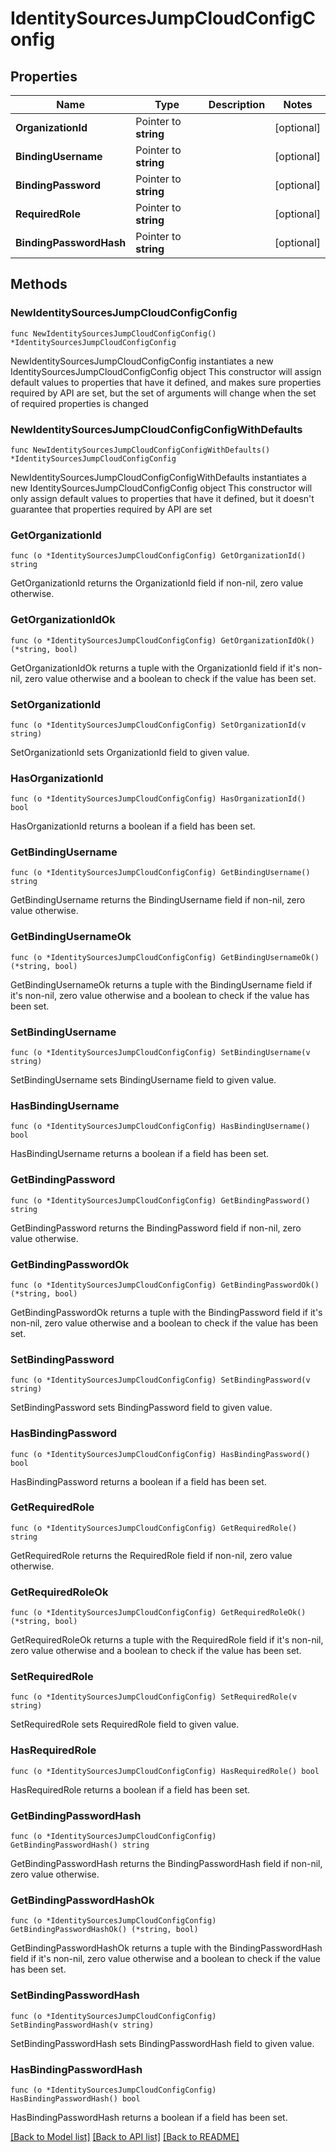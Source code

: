 # IdentitySourcesJumpCloudConfigConfig

## Properties

Name | Type | Description | Notes
------------ | ------------- | ------------- | -------------
**OrganizationId** | Pointer to **string** |  | [optional] 
**BindingUsername** | Pointer to **string** |  | [optional] 
**BindingPassword** | Pointer to **string** |  | [optional] 
**RequiredRole** | Pointer to **string** |  | [optional] 
**BindingPasswordHash** | Pointer to **string** |  | [optional] 

## Methods

### NewIdentitySourcesJumpCloudConfigConfig

`func NewIdentitySourcesJumpCloudConfigConfig() *IdentitySourcesJumpCloudConfigConfig`

NewIdentitySourcesJumpCloudConfigConfig instantiates a new IdentitySourcesJumpCloudConfigConfig object
This constructor will assign default values to properties that have it defined,
and makes sure properties required by API are set, but the set of arguments
will change when the set of required properties is changed

### NewIdentitySourcesJumpCloudConfigConfigWithDefaults

`func NewIdentitySourcesJumpCloudConfigConfigWithDefaults() *IdentitySourcesJumpCloudConfigConfig`

NewIdentitySourcesJumpCloudConfigConfigWithDefaults instantiates a new IdentitySourcesJumpCloudConfigConfig object
This constructor will only assign default values to properties that have it defined,
but it doesn't guarantee that properties required by API are set

### GetOrganizationId

`func (o *IdentitySourcesJumpCloudConfigConfig) GetOrganizationId() string`

GetOrganizationId returns the OrganizationId field if non-nil, zero value otherwise.

### GetOrganizationIdOk

`func (o *IdentitySourcesJumpCloudConfigConfig) GetOrganizationIdOk() (*string, bool)`

GetOrganizationIdOk returns a tuple with the OrganizationId field if it's non-nil, zero value otherwise
and a boolean to check if the value has been set.

### SetOrganizationId

`func (o *IdentitySourcesJumpCloudConfigConfig) SetOrganizationId(v string)`

SetOrganizationId sets OrganizationId field to given value.

### HasOrganizationId

`func (o *IdentitySourcesJumpCloudConfigConfig) HasOrganizationId() bool`

HasOrganizationId returns a boolean if a field has been set.

### GetBindingUsername

`func (o *IdentitySourcesJumpCloudConfigConfig) GetBindingUsername() string`

GetBindingUsername returns the BindingUsername field if non-nil, zero value otherwise.

### GetBindingUsernameOk

`func (o *IdentitySourcesJumpCloudConfigConfig) GetBindingUsernameOk() (*string, bool)`

GetBindingUsernameOk returns a tuple with the BindingUsername field if it's non-nil, zero value otherwise
and a boolean to check if the value has been set.

### SetBindingUsername

`func (o *IdentitySourcesJumpCloudConfigConfig) SetBindingUsername(v string)`

SetBindingUsername sets BindingUsername field to given value.

### HasBindingUsername

`func (o *IdentitySourcesJumpCloudConfigConfig) HasBindingUsername() bool`

HasBindingUsername returns a boolean if a field has been set.

### GetBindingPassword

`func (o *IdentitySourcesJumpCloudConfigConfig) GetBindingPassword() string`

GetBindingPassword returns the BindingPassword field if non-nil, zero value otherwise.

### GetBindingPasswordOk

`func (o *IdentitySourcesJumpCloudConfigConfig) GetBindingPasswordOk() (*string, bool)`

GetBindingPasswordOk returns a tuple with the BindingPassword field if it's non-nil, zero value otherwise
and a boolean to check if the value has been set.

### SetBindingPassword

`func (o *IdentitySourcesJumpCloudConfigConfig) SetBindingPassword(v string)`

SetBindingPassword sets BindingPassword field to given value.

### HasBindingPassword

`func (o *IdentitySourcesJumpCloudConfigConfig) HasBindingPassword() bool`

HasBindingPassword returns a boolean if a field has been set.

### GetRequiredRole

`func (o *IdentitySourcesJumpCloudConfigConfig) GetRequiredRole() string`

GetRequiredRole returns the RequiredRole field if non-nil, zero value otherwise.

### GetRequiredRoleOk

`func (o *IdentitySourcesJumpCloudConfigConfig) GetRequiredRoleOk() (*string, bool)`

GetRequiredRoleOk returns a tuple with the RequiredRole field if it's non-nil, zero value otherwise
and a boolean to check if the value has been set.

### SetRequiredRole

`func (o *IdentitySourcesJumpCloudConfigConfig) SetRequiredRole(v string)`

SetRequiredRole sets RequiredRole field to given value.

### HasRequiredRole

`func (o *IdentitySourcesJumpCloudConfigConfig) HasRequiredRole() bool`

HasRequiredRole returns a boolean if a field has been set.

### GetBindingPasswordHash

`func (o *IdentitySourcesJumpCloudConfigConfig) GetBindingPasswordHash() string`

GetBindingPasswordHash returns the BindingPasswordHash field if non-nil, zero value otherwise.

### GetBindingPasswordHashOk

`func (o *IdentitySourcesJumpCloudConfigConfig) GetBindingPasswordHashOk() (*string, bool)`

GetBindingPasswordHashOk returns a tuple with the BindingPasswordHash field if it's non-nil, zero value otherwise
and a boolean to check if the value has been set.

### SetBindingPasswordHash

`func (o *IdentitySourcesJumpCloudConfigConfig) SetBindingPasswordHash(v string)`

SetBindingPasswordHash sets BindingPasswordHash field to given value.

### HasBindingPasswordHash

`func (o *IdentitySourcesJumpCloudConfigConfig) HasBindingPasswordHash() bool`

HasBindingPasswordHash returns a boolean if a field has been set.


[[Back to Model list]](../README.md#documentation-for-models) [[Back to API list]](../README.md#documentation-for-api-endpoints) [[Back to README]](../README.md)


